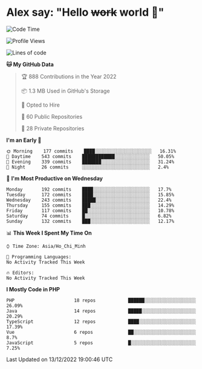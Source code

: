 # Alex say: "Hello ~~work~~ world 🐾"

<!--START_SECTION:waka-->
![Code Time](http://img.shields.io/badge/Code%20Time-839%20hrs%205%20mins-blue)

![Profile Views](http://img.shields.io/badge/Profile%20Views-2-blue)

![Lines of code](https://img.shields.io/badge/From%20Hello%20World%20I%27ve%20Written-1%20Million%20lines%20of%20code-blue)

**🐱 My GitHub Data** 

> 🏆 888 Contributions in the Year 2022
 > 
> 📦 1.3 MB Used in GitHub's Storage 
 > 
> 💼 Opted to Hire
 > 
> 📜 60 Public Repositories 
 > 
> 🔑 28 Private Repositories  
 > 
**I'm an Early 🐤** 

```text
🌞 Morning    177 commits    ████░░░░░░░░░░░░░░░░░░░░░   16.31% 
🌆 Daytime    543 commits    ████████████░░░░░░░░░░░░░   50.05% 
🌃 Evening    339 commits    ███████░░░░░░░░░░░░░░░░░░   31.24% 
🌙 Night      26 commits     ░░░░░░░░░░░░░░░░░░░░░░░░░   2.4%

```
📅 **I'm Most Productive on Wednesday** 

```text
Monday       192 commits    ████░░░░░░░░░░░░░░░░░░░░░   17.7% 
Tuesday      172 commits    ████░░░░░░░░░░░░░░░░░░░░░   15.85% 
Wednesday    243 commits    █████░░░░░░░░░░░░░░░░░░░░   22.4% 
Thursday     155 commits    ███░░░░░░░░░░░░░░░░░░░░░░   14.29% 
Friday       117 commits    ██░░░░░░░░░░░░░░░░░░░░░░░   10.78% 
Saturday     74 commits     █░░░░░░░░░░░░░░░░░░░░░░░░   6.82% 
Sunday       132 commits    ███░░░░░░░░░░░░░░░░░░░░░░   12.17%

```


📊 **This Week I Spent My Time On** 

```text
⌚︎ Time Zone: Asia/Ho_Chi_Minh

💬 Programming Languages: 
No Activity Tracked This Week

🔥 Editors: 
No Activity Tracked This Week

```

**I Mostly Code in PHP** 

```text
PHP                      18 repos            ██████░░░░░░░░░░░░░░░░░░░   26.09% 
Java                     14 repos            █████░░░░░░░░░░░░░░░░░░░░   20.29% 
TypeScript               12 repos            ████░░░░░░░░░░░░░░░░░░░░░   17.39% 
Vue                      6 repos             ██░░░░░░░░░░░░░░░░░░░░░░░   8.7% 
JavaScript               5 repos             █░░░░░░░░░░░░░░░░░░░░░░░░   7.25%

```



 Last Updated on 13/12/2022 19:00:46 UTC
<!--END_SECTION:waka-->
